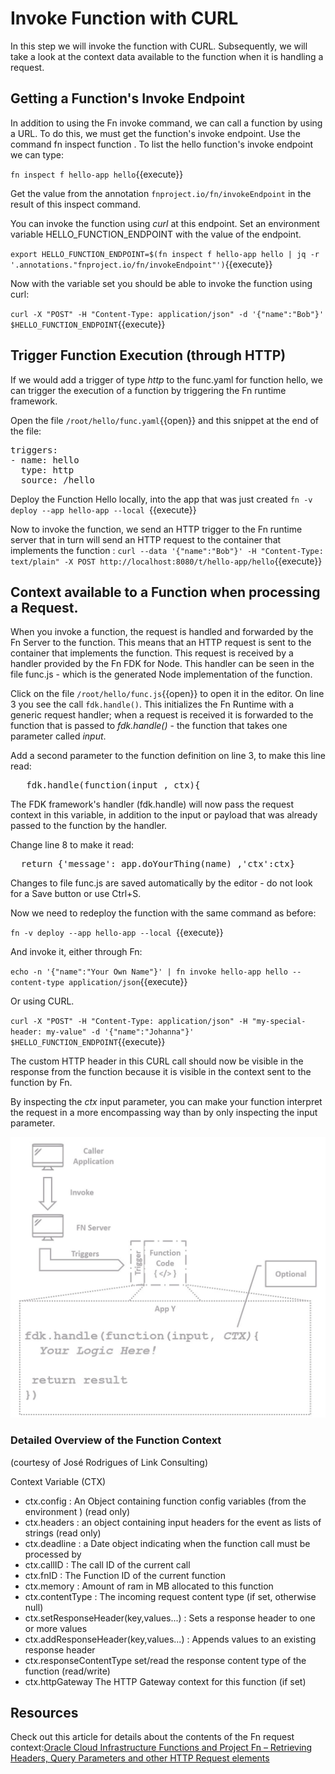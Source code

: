 # Invoke Function with CURL 

In this step we will invoke the function with CURL. Subsequently, we will take a look at the context data available to the function when it is handling a request.

## Getting a Function's Invoke Endpoint

In addition to using the Fn invoke command, we can call a function by using a URL. To do this, we must get the function's invoke endpoint. Use the command fn inspect function <appname> <function-name>. To list the hello function's invoke endpoint we can type:

`fn inspect f hello-app hello`{{execute}}

Get the value from the annotation `fnproject.io/fn/invokeEndpoint` in the result of this inspect command. 

You can invoke the function using *curl* at this endpoint. Set an environment variable HELLO_FUNCTION_ENDPOINT with the value of the endpoint.  

`export HELLO_FUNCTION_ENDPOINT=$(fn inspect f hello-app hello | jq -r '.annotations."fnproject.io/fn/invokeEndpoint"')`{{execute}}

Now with the variable set you should be able to invoke the function using curl:

`curl -X "POST" -H "Content-Type: application/json" -d '{"name":"Bob"}' $HELLO_FUNCTION_ENDPOINT`{{execute}}

## Trigger Function Execution (through HTTP)

If we would add a trigger of type *http* to the func.yaml for function hello, we can trigger the execution of a function by triggering the Fn runtime framework.

Open the file `/root/hello/func.yaml`{{open}} and this snippet at the end of the file:
<pre class="file" data-target="clipboard">
triggers:
- name: hello
  type: http
  source: /hello 
</pre>

Deploy the Function Hello locally, into the app that was just created
`fn -v deploy --app hello-app --local `{{execute}}

Now to invoke the function, we send an HTTP trigger to the Fn runtime server that in turn will send an HTTP request to the container that implements the function :
`curl --data '{"name":"Bob"}' -H "Content-Type: text/plain" -X POST http://localhost:8080/t/hello-app/hello`{{execute}}

## Context available to a Function when processing a Request.

When you invoke a function, the request is handled and forwarded by the Fn Server to the function. This means that an HTTP request is sent to the container that implements the function. This request is received by a handler provided by the Fn FDK for Node. This handler can be seen in the file func.js - which is the generated Node implementation of the function.

Click on the file `/root/hello/func.js`{{open}} to open it in the editor. On line 3 you see the call `fdk.handle()`. This initializes the Fn Runtime with a generic request handler; when a request is received it is forwarded to the function that is passed to *fdk.handle()* - the function that takes one parameter called *input*.  

Add a second parameter to the function definition on line 3, to make this line read:

<pre class="file" data-target="clipboard">
   fdk.handle(function(input , ctx){
</pre>

The FDK framework's handler (fdk.handle) will now pass the request context in this variable, in addition to the input or payload that was already passed to the function by the handler. 

Change line 8 to make it read: 

<pre class="file" data-target="clipboard">
  return {'message': app.doYourThing(name) ,'ctx':ctx}
</pre>

Changes to file func.js are saved automatically by the editor - do not look for a Save button or use Ctrl+S.

Now we need to redeploy the function with the same command as before:

`fn -v deploy --app hello-app --local `{{execute}}

And invoke it, either through Fn:

`echo -n '{"name":"Your Own Name"}' | fn invoke hello-app hello --content-type application/json`{{execute}}


Or using CURL.

`curl -X "POST" -H "Content-Type: application/json" -H "my-special-header: my-value" -d '{"name":"Johanna"}' $HELLO_FUNCTION_ENDPOINT`{{execute}}

The custom HTTP header in this CURL call should now be visible in the response from the function because it is visible in the context sent to the function by Fn.

By inspecting the *ctx* input parameter, you can make your function interpret the request in a more encompassing way than by only inspecting the input parameter. 

![Fn Server handling an HTTP request](assets/fn-handle-request.jpg)


### Detailed Overview of the Function Context
(courtesy of José Rodrigues of Link Consulting)

Context Variable (CTX)
* ctx.config : An Object containing function config variables (from the environment ) (read only)
* ctx.headers : an object containing input headers for the event as lists of strings (read only)
* ctx.deadline : a Date object indicating when the function call must be processed by
* ctx.callID : The call ID of the current call
* ctx.fnID : The Function ID of the current function
* ctx.memory : Amount of ram in MB allocated to this function
* ctx.contentType : The incoming request content type (if set, otherwise null)
* ctx.setResponseHeader(key,values...) : Sets a response header to one or more values
* ctx.addResponseHeader(key,values...) : Appends values to an existing response header
* ctx.responseContentType set/read the response content type of the function (read/write)
* ctx.httpGateway The HTTP Gateway context for this function (if set)




## Resources 
Check out this article for details about the contents of the Fn request context:[Oracle Cloud Infrastructure Functions and Project Fn – Retrieving Headers, Query Parameters and other HTTP Request elements](https://technology.amis.nl/2020/01/02/oracle-cloud-infrastructure-functions-and-project-fn-retrieving-headers-query-parameters-and-other-http-request-elements/)


